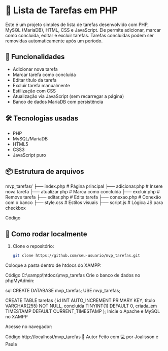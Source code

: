 # 📝 Lista de Tarefas em PHP

Este é um projeto simples de lista de tarefas desenvolvido com PHP, MySQL (MariaDB), HTML, CSS e JavaScript. Ele permite adicionar, marcar como concluída, editar e excluir tarefas. Tarefas concluídas podem ser removidas automaticamente após um período.

## 🚀 Funcionalidades

- Adicionar nova tarefa
- Marcar tarefa como concluída
- Editar título da tarefa
- Excluir tarefa manualmente
- Estilização com CSS
- Atualização via JavaScript (sem recarregar a página)
- Banco de dados MariaDB com persistência

## 🛠️ Tecnologias usadas

- PHP
- MySQL/MariaDB
- HTML5
- CSS3
- JavaScript puro

## 📦 Estrutura de arquivos

mvp_tarefas/ ├── index.php # Página principal ├── adicionar.php # Insere nova tarefa ├── atualizar.php # Marca como concluída ├── excluir.php # Remove tarefa ├── editar.php # Edita tarefa ├── conexao.php # Conexão com o banco ├── style.css # Estilos visuais ├── script.js # Lógica JS para checkbox

Código

## 🧪 Como rodar localmente

1. Clone o repositório:
   ```bash
   git clone https://github.com/seu-usuario/mvp_tarefas.git
Coloque a pasta dentro de htdocs do XAMPP:

Código
C:\xampp\htdocs\mvp_tarefas
Crie o banco de dados no phpMyAdmin:

sql
CREATE DATABASE mvp_tarefas;
USE mvp_tarefas;

CREATE TABLE tarefas (
  id INT AUTO_INCREMENT PRIMARY KEY,
  titulo VARCHAR(255) NOT NULL,
  concluida TINYINT(1) DEFAULT 0,
  criada_em TIMESTAMP DEFAULT CURRENT_TIMESTAMP
);
Inicie o Apache e MySQL no XAMPP

Acesse no navegador:

Código
http://localhost/mvp_tarefas
📌 Autor
Feito com 💻 por Joalisson e Paula
